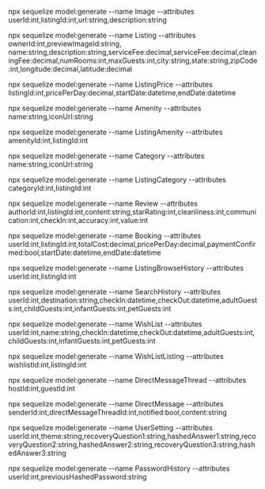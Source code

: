 npx sequelize model:generate --name Image --attributes userId:int,listingId:int,url:string,description:string

npx sequelize model:generate --name Listing --attributes ownerId:int,previewImageId:string, name:string,description:string,serviceFee:decimal,serviceFee:decimal,cleaningFee:decimal,numRooms:int,maxGuests:int,city:string,state:string,zipCode:int,longitude:decimal,latitude:decimal


npx sequelize model:generate --name ListingPrice --attributes listingId:int,pricePerDay:decimal,startDate:datetime,endDate:datetime

npx sequelize model:generate --name Amenity --attributes name:string,iconUrl:string

npx sequelize model:generate --name ListingAmenity --attributes amenityId:int,listingId:int

npx sequelize model:generate --name Category --attributes name:string,iconUrl:string

npx sequelize model:generate --name ListingCategory --attributes categoryId:int,listingId:int

npx sequelize model:generate --name Review --attributes authorId:int,listingId:int,content:string,starRating:int,cleanliness:int,communication:int,checkIn:int,accuracy:int,value:int


npx sequelize model:generate --name Booking --attributes userId:int,listingId:int,totalCost:decimal,pricePerDay:decimal,paymentConfirmed:bool,startDate:datetime,endDate:datetime

npx sequelize model:generate --name ListingBrowseHistory --attributes userId:int,listingId:int

npx sequelize model:generate --name SearchHistory --attributes userId:int,destination:string,checkIn:datetime,checkOut:datetime,adultGuests:int,childGuests:int,infantGuests:int,petGuests:int

npx sequelize model:generate --name WishList --attributes userId:int,name:string,checkIn:datetime,checkOut:datetime,adultGuests:int,childGuests:int,infantGuests:int,petGuests:int

npx sequelize model:generate --name WishListListing --attributes wishlistId:int,listingId:int

npx sequelize model:generate --name DirectMessageThread --attributes hostId:int,guestId:int

npx sequelize model:generate --name DirectMessage --attributes senderId:int,directMessageThreadId:int,notified:bool,content:string

npx sequelize model:generate --name UserSetting --attributes userId:int,theme:string,recoveryQuestion1:string,hashedAnswer1:string,recoveryQuestion2:string,hashedAnswer2:string,recoveryQuestion3:string,hashedAnswer3:string

npx sequelize model:generate --name PasswordHistory --attributes userId:int,previousHashedPassword:string
